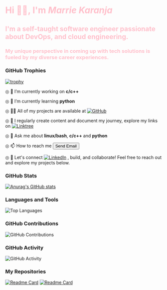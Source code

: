 <h1 style="color:pink;">Hi 👋🏿, I'm <em>Marrie Karanja</em></h1>
<h2 style="color:pink;">I'm a self-taught software engineer passionate about DevOps, and cloud engineering.</h2>
<h3 style="color:pink;">My unique perspective in coming up with tech solutions is fueled by my diverse career experiences.</h3>

### GitHub Trophies

[![trophy](https://github-profile-trophy.vercel.app/?username=MarrieK99&theme=dracula)](https://github.com/ryo-ma/github-profile-trophy)

◎ 🔭 I’m currently working on <strong>c/c++</strong>

◎ 🌱 I’m currently learning <strong>python</strong>

◎ 👨‍💻 All of my projects are available at  <a href="https://github.com/MarrieK99"><img src="https://img.shields.io/badge/GitHub-My Projects-pink" alt="GitHub"></a>

◎ 📝 I regularly create content and document my journey, explore my links on  [![Linktree](https://img.shields.io/badge/Linktree-Explore-green)](https://linktr.ee/techmaidenmarrie)

◎ 💬 Ask me about <strong>linux/bash</strong>, <strong>c/c++ </strong> and <strong>python</strong>

◎ 📫 How to reach me <a href="mailto:njambimarrie@gmail.com"><button class="email-button">Send Email</button></a>

◎ 📄 Let's connect [![LinkedIn](https://img.shields.io/badge/LinkedIn-Connect-blue)](https://www.linkedin.com/in/maryanne-karanja-783333234/) , build, and collaborate! Feel free to reach out and explore my projects below.

### GitHub Stats

[![Anurag's GitHub stats](https://github-readme-stats.vercel.app/api?username=MarrieK99&show_icons=true&theme=radical)](https://github.com/anuraghazra/github-readme-stats)

### Languages and Tools

![Top Languages](https://github-readme-stats.vercel.app/api/top-langs/?username=MarrieK99&layout=compact)

### GitHub Contributions

![GitHub Contributions](https://github-readme-streak-stats.herokuapp.com/?user=MarrieK99)

### GitHub Activity

![GitHub Activity](https://activity-graph.herokuapp.com/graph?username=MarrieK99&bg_color=fff&color=000&line=000&point=00FF00)

### My Repositories

[![Readme Card](https://github-readme-stats.vercel.app/api/pin/?username=MarrieK99&repo=alx-system_engineering-devops)](https://github.com/MarrieK99/alx-system_engineering-devops)
[![Readme Card](https://github-readme-stats.vercel.app/api/pin/?username=MarrieK99&repo=my-repo-2)](https://github.com/MarrieK99/my-repo-2)
 
